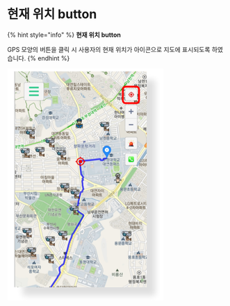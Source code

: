 # 현재 위치 button

{% hint style="info" %}
**현재 위치 button**

GPS 모양의 버튼을 클릭 시 사용자의 현재 위치가 아이콘으로 지도에 표시되도록 하였습니다.
{% endhint %}

![](<../../../../.gitbook/assets/image (8).png>)
